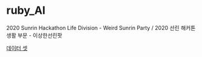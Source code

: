 # ruby_AI
2020 Sunrin Hackathon Life Division - Weird Sunrin Party / 2020 선린 해커톤 생활 부문 - 이상한선린팟

[데이터 셋](https://github.com/songys/Chatbot_data)